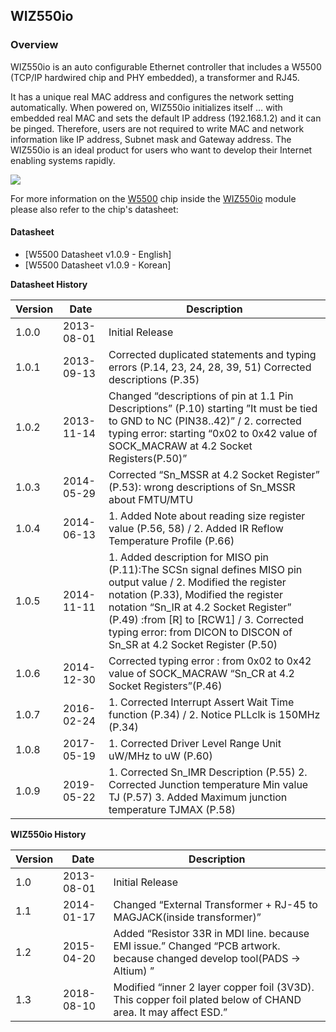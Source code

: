 ## WIZ550io

### Overview

WIZ550io is an auto configurable Ethernet controller that includes a
W5500 (TCP/IP hardwired chip and PHY embedded), a transformer and RJ45.

It has a unique real MAC address and configures the network setting
automatically. When powered on, WIZ550io initializes itself … with
embedded real MAC and sets the default IP address (192.168.1.2) and it
can be pinged. Therefore, users are not required to write MAC and
network information like IP address, Subnet mask and Gateway address.
The WIZ550io is an ideal product for users who want to develop their
Internet enabling systems rapidly.

![](/products/wiz550io/wiz550io_small_005.png)

For more information on the [W5500]() chip inside
the [WIZ550io]() module please also refer to
the chip's datasheet: 
 
#### Datasheet
 
 * [W5500 Datasheet v1.0.9 - English]
 * [W5500 Datasheet v1.0.9 - Korean]
 
**Datasheet History**

|**Version**|**Date**|**Description**|
|-----------|--------|---------------|
|1.0.0|2013-08-01|Initial Release|
|1.0.1|2013-09-13|Corrected duplicated statements and typing errors (P.14, 23, 24, 28, 39, 51) Corrected descriptions (P.35)|
|1.0.2|2013-11-14|Changed “descriptions of pin at 1.1 Pin Descriptions” (P.10) starting ”It must be tied to GND to NC (PIN38..42)” / 2. corrected typing error: starting “0x02 to 0x42 value of SOCK_MACRAW at 4.2 Socket Registers(P.50)”|
|1.0.3|2014-05-29|Corrected “Sn_MSSR at 4.2 Socket Register” (P.53): wrong descriptions of Sn_MSSR about FMTU/MTU|
|1.0.4|2014-06-13|1. Added Note about reading size register value (P.56, 58) / 2. Added IR Reflow Temperature Profile (P.66)|
|1.0.5|2014-11-11|1. Added description for MISO pin (P.11):The SCSn signal defines MISO pin output value / 2. Modified the register notation (P.33), Modified the register notation “Sn_IR at 4.2 Socket Register” (P.49) :from [R] to [RCW1] / 3. Corrected typing error: from DICON to DISCON of Sn_SR at 4.2 Socket Register (P.50)|
|1.0.6|2014-12-30|Corrected typing error : from 0x02 to 0x42 value of SOCK_MACRAW “Sn_CR at 4.2 Socket Registers”(P.46)|
|1.0.7|2016-02-24|1. Corrected Interrupt Assert Wait Time function (P.34) / 2. Notice PLLclk is 150MHz (P.34)|
|1.0.8|2017-05-19|1. Corrected Driver Level Range Unit uW/MHz to uW (P.60)|
|1.0.9|2019-05-22|1. Corrected Sn_IMR Description (P.55) 2. Corrected Junction temperature Min value TJ (P.57) 3. Added Maximum junction temperature TJMAX (P.58)|

**WIZ550io History**

|**Version**|**Date**|**Description**|
|-----------|--------|---------------|
|1.0|2013-08-01|Initial Release|
|1.1|2014-01-17|Changed “External Transformer + RJ-45 to MAGJACK(inside transformer)”|
|1.2|2015-04-20|Added “Resistor 33R in MDI line. because EMI issue.” Changed “PCB artwork. because changed develop tool(PADS → Altium) ”|
|1.3|2018-08-10|Modified “inner 2 layer copper foil (3V3D). This copper foil plated below of CHAND area. It may affect ESD.”|

